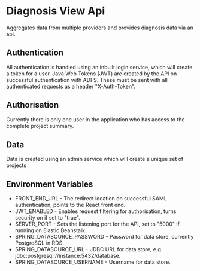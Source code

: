 # Diagnosis View Api

Aggregates data from multiple providers and provides diagnosis data via an api.

## Authentication
All authentication is handled using an inbuilt login service, which will create a token for a user.
Java Web Tokens (JWT) are created by the API on successful authentication with ADFS. These must be 
sent with all authenticated requests as a header "X-Auth-Token".

## Authorisation
Currently there is only one user in the application who has access to the complete project summary.

## Data
Data is created using an admin service which will create a unique set of projects 

## Environment Variables
* FRONT_END_URL - The redirect location on successful SAML authentication, points to the React front end.
* JWT_ENABLED - Enables request filtering for authorisation, turns security on if set to "true".
* SERVER_PORT - Sets the listening port for the API, set to "5000" if running on Elastic Beanstalk.
* SPRING_DATASOURCE_PASSWORD - Password for data store, currently PostgreSQL in RDS.
* SPRING_DATASOURCE_URL - JDBC URL for data store, e.g. jdbc:postgresql://instance:5432/database.
* SPRING_DATASOURCE_USERNAME - Username for data store.


